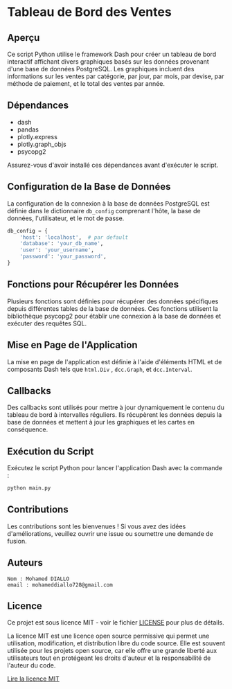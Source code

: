 # Tableau de Bord des Ventes

## Aperçu

Ce script Python utilise le framework Dash pour créer un tableau de bord interactif affichant divers graphiques basés
sur les données provenant d'une base de données PostgreSQL. Les graphiques incluent des informations sur les ventes par
catégorie, par jour, par mois, par devise, par méthode de paiement, et le total des ventes par année.

## Dépendances

- dash
- pandas
- plotly.express
- plotly.graph_objs
- psycopg2

Assurez-vous d'avoir installé ces dépendances avant d'exécuter le script.

## Configuration de la Base de Données

La configuration de la connexion à la base de données PostgreSQL est définie dans le dictionnaire `db_config` comprenant
l'hôte, la base de données, l'utilisateur, et le mot de passe.

```python
db_config = {
    'host': 'localhost',  # par default 
    'database': 'your_db_name',
    'user': 'your_username',
    'password': 'your_password',
}
```

## Fonctions pour Récupérer les Données

Plusieurs fonctions sont définies pour récupérer des données spécifiques depuis différentes tables de la base de
données. Ces fonctions utilisent la bibliothèque psycopg2 pour établir une connexion à la base de données et exécuter
des requêtes SQL.

## Mise en Page de l'Application

La mise en page de l'application est définie à l'aide d'éléments HTML et de composants Dash tels que `html.Div`
, `dcc.Graph`, et `dcc.Interval`.

## Callbacks

Des callbacks sont utilisés pour mettre à jour dynamiquement le contenu du tableau de bord à intervalles réguliers. Ils
récupèrent les données depuis la base de données et mettent à jour les graphiques et les cartes en conséquence.

## Exécution du Script

Exécutez le script Python pour lancer l'application Dash avec la commande :

```bash
python main.py
```

## Contributions

Les contributions sont les bienvenues ! Si vous avez des idées d'améliorations, veuillez ouvrir une issue ou soumettre
une demande de fusion.

## Auteurs

    Nom : Mohamed DIALLO
    email : mohameddiallo728@gmail.com

## Licence

Ce projet est sous licence MIT - voir le fichier [LICENSE](https://opensource.org/licenses/MIT) pour plus de détails.

La licence MIT est une licence open source permissive qui permet une utilisation, modification, et distribution libre du
code source. Elle est souvent utilisée pour les projets open source, car elle offre une grande liberté aux utilisateurs
tout en protégeant les droits d'auteur et la responsabilité de l'auteur du code.

[Lire la licence MIT](https://opensource.org/licenses/MIT)

